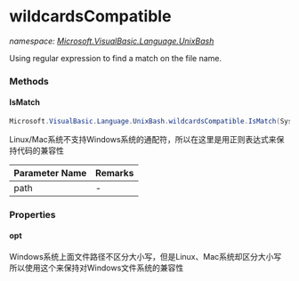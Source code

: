 ﻿# wildcardsCompatible
_namespace: [Microsoft.VisualBasic.Language.UnixBash](./index.md)_

Using regular expression to find a match on the file name.



### Methods

#### IsMatch
```csharp
Microsoft.VisualBasic.Language.UnixBash.wildcardsCompatible.IsMatch(System.String)
```
Linux/Mac系统不支持Windows系统的通配符，所以在这里是用正则表达式来保持代码的兼容性

|Parameter Name|Remarks|
|--------------|-------|
|path|-|



### Properties

#### opt
Windows系统上面文件路径不区分大小写，但是Linux、Mac系统却区分大小写
 所以使用这个来保持对Windows文件系统的兼容性
